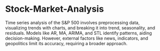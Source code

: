 # Stock-Market-Analysis
 Time series analysis of the S&amp;P 500 involves preprocessing data, visualizing trends with charts, and breaking it into trend, seasonality, and residuals. Models like AR, MA, ARIMA, and STL identify patterns, aiding decision-making. However, external factors like news, indicators, and geopolitics limit its accuracy, requiring a broader approach.
